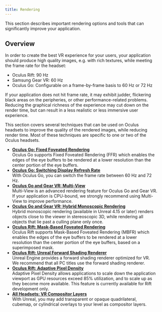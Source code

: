 ```yaml
---
title: Rendering
---
```


This section describes important rendering options and tools that can significantly improve your application.

## Overview

In order to create the best VR experience for your users, your application should produce high quality images, e.g. with rich textures, while meeting the frame rate for the headset:

* Oculus Rift: 90 Hz
* Samsung Gear VR: 60 Hz
* Oculus Go: Configurable on a frame-by-frame basis to 60 Hz or 72 Hz


If your application does not hit frame rate, it may exhibit judder, flickering black areas on the peripheries, or other performance-related problems. Reducing the graphical richness of the experience may cut down on the render time, but can result in a less realistic or less immersive user experience. 

This section covers several techniques that can be used on Oculus headsets to improve the quality of the rendered images, while reducing render time. Most of these techniques are specific to one or two of the Oculus headsets.

* **[Oculus Go: Fixed Foveated Rendering](/documentation/unreal/latest/concepts/unreal-ffr/)**  
Oculus Go supports Fixed Foveated Rendering (FFR) which enables the edges of the eye buffers to be rendered at a lower resolution than the center portion of the eye buffers. 
* **[Oculus Go: Switching Display Refresh Rate](/documentation/unreal/latest/concepts/unreal-switching-display-refresh-rate-go/)**  
With Oculus Go, you can switch the frame rate between 60 Hz and 72 Hz. 
* **[Oculus Go and Gear VR: Multi-View](/documentation/unreal/latest/concepts/unreal-multi-view/)**  
Multi-View is an advanced rendering feature for Oculus Go and Gear VR. If your application is CPU-bound, we strongly recommend using Multi-View to improve performance.
* **[Oculus Go and Gear VR: Hybrid Monoscopic Rendering](/documentation/unreal/latest/concepts/unreal-hybrid-monoscopic/)**  
Hybrid monoscopic rendering (available in Unreal 4.15 or later) renders objects close to the viewer in stereoscopic 3D, while rendering all objects that lie past a culling plane only once.
* **[Oculus Rift: Mask-Based Foveated Rendering](/documentation/unreal/latest/concepts/unreal-mbfr/)**  
Oculus Rift supports Mask-Based Foveated Rendering (MBFR) which enables the edges of the eye buffers to be rendered at a lower resolution than the center portion of the eye buffers, based on a superimposed mask. 
* **[Oculus Rift: Unreal Forward Shading Renderer](/documentation/unreal/latest/concepts/unreal-forward-renderer/)**  
Unreal Engine provides a forward shading renderer optimized for VR. We recommend that all PC titles use the forward shading renderer. 
* **[Oculus Rift: Adaptive Pixel Density](/documentation/unreal/latest/concepts/unreal-adaptive-viewport/)**  
Adaptive Pixel Density allows applications to scale down the application viewport as GPU resources exceed 85% utilization, and to scale up as they become more available. This feature is currently available for Rift development only. 
* **[All Headsets: VR Compositor Layers](/documentation/unreal/latest/concepts/unreal-overlay/)**  
With Unreal, you may add transparent or opaque quadrilateral, cubemap, or cylindrical overlays to your level as compositor layers.

